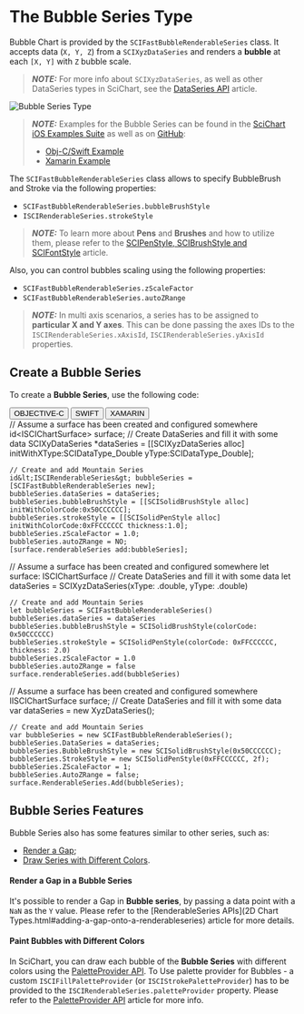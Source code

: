 # The Bubble Series Type
Bubble Chart is provided by the `SCIFastBubbleRenderableSeries` class. It accepts data (`X, Y, Z`) from a `SCIXyzDataSeries` and renders a **bubble** at each `[X, Y]` with `Z` bubble scale.

> **_NOTE:_** For more info about `SCIXyzDataSeries`, as well as other DataSeries types in SciChart, see the [DataSeries API](dataseries-apis.html) article.

![Bubble Series Type](img/chart-types-2d/bubble-chart-example.png)

> **_NOTE:_** Examples for the Bubble Series can be found in the [SciChart iOS Examples Suite](https://www.scichart.com/examples/ios-chart/) as well as on [GitHub](https://github.com/ABTSoftware/SciChart.iOS.Examples):
> 
> - [Obj-C/Swift Example](https://www.scichart.com/example/ios-bubble-chart-demo/)
> - [Xamarin Example](https://www.scichart.com/example/xamarin-chart-bubble-chart-example/)

The `SCIFastBubbleRenderableSeries` class allows to specify BubbleBrush and Stroke via the following properties:
- `SCIFastBubbleRenderableSeries.bubbleBrushStyle`
- `ISCIRenderableSeries.strokeStyle`

> **_NOTE:_** To learn more about **Pens** and **Brushes** and how to utilize them, please refer to the [SCIPenStyle, SCIBrushStyle and SCIFontStyle](scipenstyle-scibrushstyle-and-scifontstyle.html) article.

Also, you can control bubbles scaling using the following properties:
- `SCIFastBubbleRenderableSeries.zScaleFactor`
- `SCIFastBubbleRenderableSeries.autoZRange`

> **_NOTE:_** In multi axis scenarios, a series has to be assigned to **particular X and Y axes**. This can be done passing the axes IDs to the `ISCIRenderableSeries.xAxisId`, `ISCIRenderableSeries.yAxisId` properties.

## Create a Bubble Series
To create a **Bubble Series**, use the following code:

<div class="code-snippet-tabs">
  <button class="code-snippet-tab" onclick="showCodeFor(event, 'objectivec')">OBJECTIVE-C</button>
  <button class="code-snippet-tab" onclick="showCodeFor(event, 'swift')">SWIFT</button>
  <button class="code-snippet-tab" onclick="showCodeFor(event, 'cs')">XAMARIN</button>
</div>
<div class="code-snippet" id="objectivec">
    // Assume a surface has been created and configured somewhere
    id&lt;ISCIChartSurface&gt; surface;
    // Create DataSeries and fill it with some data
    SCIXyDataSeries *dataSeries = [[SCIXyzDataSeries alloc] initWithXType:SCIDataType_Double yType:SCIDataType_Double];

    // Create and add Mountain Series
    id&lt;ISCIRenderableSeries&gt; bubbleSeries = [SCIFastBubbleRenderableSeries new];
    bubbleSeries.dataSeries = dataSeries;
    bubbleSeries.bubbleBrushStyle = [[SCISolidBrushStyle alloc] initWithColorCode:0x50CCCCCC];
    bubbleSeries.strokeStyle = [[SCISolidPenStyle alloc] initWithColorCode:0xFFCCCCCC thickness:1.0];
    bubbleSeries.zScaleFactor = 1.0;
    bubbleSeries.autoZRange = NO;
    [surface.renderableSeries add:bubbleSeries];
</div>
<div class="code-snippet" id="swift">
    // Assume a surface has been created and configured somewhere
    let surface: ISCIChartSurface
    // Create DataSeries and fill it with some data
    let dataSeries = SCIXyzDataSeries(xType: .double, yType: .double)

    // Create and add Mountain Series
    let bubbleSeries = SCIFastBubbleRenderableSeries()
    bubbleSeries.dataSeries = dataSeries
    bubbleSeries.bubbleBrushStyle = SCISolidBrushStyle(colorCode: 0x50CCCCCC)
    bubbleSeries.strokeStyle = SCISolidPenStyle(colorCode: 0xFFCCCCCC, thickness: 2.0)
    bubbleSeries.zScaleFactor = 1.0
    bubbleSeries.autoZRange = false
    surface.renderableSeries.add(bubbleSeries)
</div>
<div class="code-snippet" id="cs">
    // Assume a surface has been created and configured somewhere
    IISCIChartSurface surface;
    // Create DataSeries and fill it with some data
    var dataSeries = new XyzDataSeries<double, double, double>();
    
    // Create and add Mountain Series
    var bubbleSeries = new SCIFastBubbleRenderableSeries();
    bubbleSeries.DataSeries = dataSeries;
    bubbleSeries.BubbleBrushStyle = new SCISolidBrushStyle(0x50CCCCCC);
    bubbleSeries.StrokeStyle = new SCISolidPenStyle(0xFFCCCCCC, 2f);
    bubbleSeries.ZScaleFactor = 1;
    bubbleSeries.AutoZRange = false;
    surface.RenderableSeries.Add(bubbleSeries);
</div>

## Bubble Series Features
Bubble Series also has some features similar to other series, such as:
- [Render a Gap](#render-a-gap-in-a-bubble-series);
- [Draw Series with Different Colors](#paint-bubbles-with-different-colors).

#### Render a Gap in a Bubble Series
It's possible to render a Gap in **Bubble series**, by passing a data point with a `NaN` as the `Y` value. Please refer to the [RenderableSeries APIs](2D Chart Types.html#adding-a-gap-onto-a-renderableseries) article for more details.

#### Paint Bubbles with Different Colors
In SciChart, you can draw each bubble of the **Bubble Series** with different colors using the [PaletteProvider API](paletteprovider-api.html). 
To Use palette provider for Bubbles - a custom `ISCIFillPaletteProvider` (or `ISCIStrokePaletteProvider`) has to be provided to the `ISCIRenderableSeries.paletteProvider` property. Please refer to the [PaletteProvider API](paletteprovider-api.html) article for more info.
